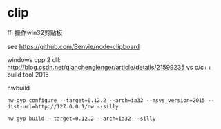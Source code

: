 # clip
ffi 操作win32剪贴板

see https://github.com/Benvie/node-clipboard

windows cpp 2 dll:
http://blog.csdn.net/qianchenglenger/article/details/21599235
vs c/c++ build tool 2015

nwbuild
````
nw-gyp configure --target=0.12.2 --arch=ia32 --msvs_version=2015 --dist-url=http://127.0.0.1/nw --silly

nw-gyp build --target=0.12.2 --arch=ia32 --silly
````